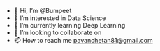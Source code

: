 - 👋 Hi, I’m @Bumpeet
- 👀 I’m interested in Data Science 
- 🌱 I’m currently learning Deep Learning
- 💞️ I’m looking to collaborate on 
- 📫 How to reach me pavanchetan81@gmail.com

<!---
Bumpeet/Bumpeet is a ✨ special ✨ repository because its `README.md` (this file) appears on your GitHub profile.
You can click the Preview link to take a look at your changes.
--->
